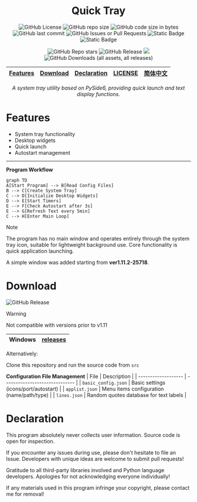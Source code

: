 <div align="center">

# Quick Tray

![GitHub License](https://img.shields.io/github/license/Pfolg/QuickTray) ![GitHub repo size](https://img.shields.io/github/repo-size/Pfolg/QuickTray) ![GitHub code size in bytes](https://img.shields.io/github/languages/code-size/Pfolg/QuickTray) ![GitHub last commit](https://img.shields.io/github/last-commit/Pfolg/QuickTray) ![GitHub Issues or Pull Requests](https://img.shields.io/github/issues/Pfolg/QuickTray) ![Static Badge](https://img.shields.io/badge/Windows-blue) ![Static Badge](https://img.shields.io/badge/Python3.11-green)

![GitHub Repo stars](https://img.shields.io/github/stars/Pfolg/QuickTray) ![GitHub Release](https://img.shields.io/github/v/release/Pfolg/QuickTray) <img src="https://visitor-badge.laobi.icu/badge?page_id=Pfolg.QuickTray" /> ![GitHub Downloads (all assets, all releases)](https://img.shields.io/github/downloads/Pfolg/QuickTray/total)

|[Features](#features) | [Download](#download) | [Declaration](#declaration) | [LICENSE](LICENSE)|[简体中文](docs/README_zh.md)|
|:--:|:--:|:--:|:--:|:--:|

_A system tray utility based on PySide6, providing quick launch and text display functions._

</div>

# Features

+ System tray functionality
+ Desktop widgets
+ Quick launch
+ Autostart management

---

**Program Workflow**

```mermaid
graph TD
A[Start Program] --> B[Read Config Files]
B --> C[Create System Tray]
C --> D[Initialize Desktop Widgets]
D --> E[Start Timers]
E --> F[Check Autostart after 3s]
E --> G[Refresh Text every 5min]
C --> H[Enter Main Loop]
```

>[!NOTE]
> The program has no main window and operates entirely through the system tray icon, suitable for lightweight background use. Core functionality is quick application launching.
>
> A simple window was added starting from **ver1.11.2-25718**.

# Download

![GitHub Release](https://img.shields.io/github/v/release/Pfolg/QuickTray)

>[!WARNING]
> Not compatible with versions prior to v1.11

| Windows | [releases](https://github.com/Pfolg/QuickTray/releases) |
|:-------:|:-------------------------------------------------------:|

Alternatively:

Clone this repository and run the source code from `src`

**Configuration File Management**
| File | Description |
| ------------------- | ------------------------------ |
| `basic_config.json` | Basic settings (icons/port/autostart) |
| `applist.json`      | Menu items configuration (name/path/type) |
| `lines.json`        | Random quotes database for text labels |

# Declaration

This program absolutely never collects user information. Source code is open for inspection.

If you encounter any issues during use, please don't hesitate to file an Issue. Developers with unique ideas are welcome to submit pull requests!

Gratitude to all third-party libraries involved and Python language developers. Apologies for not acknowledging everyone individually! <!-- Will be optimized in future updates -->

If any materials used in this program infringe your copyright, please contact me for removal!
